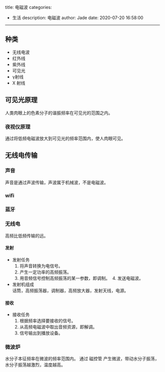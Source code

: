 title: 电磁波
categories:
  - 生活
description: 电磁波
author: Jade
date: 2020-07-20 16:58:00
---
## 种类
- 无线电波
- 红外线
- 紫外线
- 可见光
- γ射线
- X 射线

## 可见光原理
人类肉眼上的色素分子的谐振频率在可见光的范围之内。
### 夜视仪原理
通过将低频电磁波放大到可见光的频率范围内，使人肉眼可见。

## 无线电传输

### 声音
声音是通过声波传输，声波属于机械波，不是电磁波。

### wifi
### 蓝牙
### 无线电
高频比低频传输的远。
#### 发射
- 发射任务
  1. 将声音转换为电信号。
  2. 产生一定功率的高频振荡。
  3. 用音频信号控制高频振荡的某一参数，即调制。
  4. 发送电磁波。
- 发射机组成  
话筒，高频振荡器，调制器，高频放大器，发射天线，电源。
#### 接收
- 接收任务
  1. 根据频率选择要接收的信号。
  2. 从高频电磁波中取出音频资源，即解调。
  3. 信号输出到播放设备。

### 微波炉
水分子本征频率在微波的频率范围内。
通过 磁控管 产生微波，带动水分子振荡，水分子振荡越激烈，温度越高。


